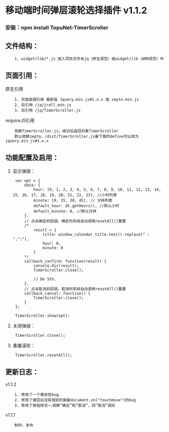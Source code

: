 # 移动端时间弹层滚轮选择插件 v1.1.2
### 安装：npm install TopuNet-TimerScroller

文件结构：
-------------
        1. widget/lib/*.js 放入项目文件夹jq（原生规范）或widget/lib（AMD规范）中

页面引用：
-------------
原生引用

        1. 页面底端引用 最新版 Jquery.min.js#1.x.x 或 zepto.min.js
        2. 后引用 /jq/jroll.min.js
        3. 后引用 /jq/TimerScroller.js

requireJS引用

        依赖TimerScroller.js，成功后返回对象TimerScroller
        默认依赖zepto，/dist/TimerScroller.js最下面的define可以改为jquery.min.js#1.x.x

功能配置及启用：
--------------
1. 显示弹层：

        var opt = {
            data: {
                hour: [0, 1, 2, 3, 4, 5, 6, 7, 8, 9, 10, 11, 12, 13, 14, 15, 16, 17, 18, 19, 20, 21, 22, 23], //小时列表
                minute: [0, 15, 30, 45], // 分钟列表
                default_hour: dt.getHours(), //默认小时
                default_minute: 0, //默认分钟
            },
            // 点击确定的回调。确定时系统自动调用resetAll()重置
            /*
                result = {
                    title: window_calendar_title.text().replace(" : ",":"),
                    hour: 0,
                    minute: 0
                }
            */
            callback_confirm: function(result) {
                console.dir(result);
                TimerScroller.close();

                // Do Sth.
            },
            // 点击取消的回调。取消时系统自动调用resetAll()重置
            callback_cancel: function() {
                TimerScroller.close();
            }
        };

        TimerScroller.show(opt);

2. 关闭弹层：
        
        TimerScroller.close();

3. 重置滚轮：

        TimerScroller.resetAll();

更新日志：
-------------
v1.1.2

        1. 修改了一个偶发性bug。
        2. 修改了弹层后没有很好的屏蔽document.on("touchmove")的bug
        3. 修改了按钮样式——调换“确定”和“取消”，将“取消”调灰

v1.1.1

        制作、发布
        
